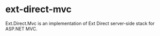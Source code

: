 ext-direct-mvc
==============

Ext.Direct.Mvc is an implementation of Ext Direct server-side stack for ASP.NET MVC.